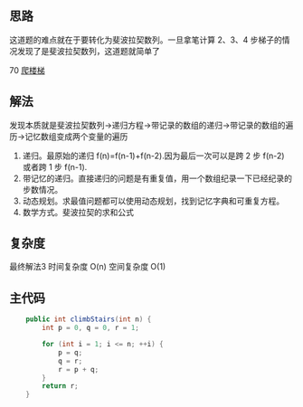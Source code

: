 ## 思路

这道题的难点就在于要转化为斐波拉契数列。一旦拿笔计算 2、3、4 步梯子的情况发现了是斐波拉契数列，这道题就简单了

70 [爬楼梯](https://leetcode-cn.com/problems/climbing-stairs/)

## 解法
发现本质就是斐波拉契数列->递归方程->带记录的数组的递归->带记录的数组的遍历->记忆数组变成两个变量的遍历

1. 递归。最原始的递归 f(n)=f(n-1)+f(n-2).因为最后一次可以是跨 2 步 f(n-2) 或者跨 1 步 f(n-1).
2. 带记忆的递归。直接递归的问题是有重复值，用一个数组纪录一下已经纪录的步数情况。
3. 动态规划。求最值问题都可以使用动态规划，找到记忆字典和可重复方程。
4. 数学方式。斐波拉契的求和公式



## 复杂度

最终解法3
时间复杂度 O(n)
空间复杂度 O(1)

## 主代码

```java
    public int climbStairs(int n) {
        int p = 0, q = 0, r = 1;

        for (int i = 1; i <= n; ++i) {
            p = q;
            q = r;
            r = p + q;
        }
        return r;
    }
```